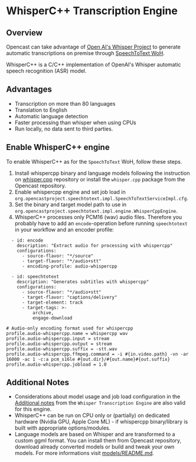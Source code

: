 WhisperC++ Transcription Engine
===============================

Overview
--------

Opencast can take advantage of [Open AI's Whisper Project](https://github.com/openai/whisper) to generate automatic
transcriptions on premise through [SpeechToText WoH](../../workflowoperationhandlers/speechtotext-woh.md).

WhisperC++ is a C/C++ implementation of OpenAI's Whisper automatic speech recognition (ASR) model.

Advantages
----------
- Transcription on more than 80 languages
- Translation to English
- Automatic language detection
- Faster processing than whisper when using CPUs
- Run locally, no data sent to third parties.

Enable WhisperC++ engine
------------------------

To enable WhisperC++ as for the `SpeechToText` WoH, follow these steps.

1. Install whispercpp binary and language models following the instruction on
[whisper.cpp](https://github.com/ggerganov/whisper.cpp) repository or install the `whisper.cpp` package from the
Opencast repository.
2. Enable whispercpp engine and set job load in `org.opencastproject.speechtotext.impl.SpeechToTextServiceImpl.cfg`.
3. Set the binary and target model path to use in `org.opencastproject.speechtotext.impl.engine.WhisperCppEngine`.
4. WhisperC++ processes only PCM16 (wav) audio files. Therefore you probably have to add an `encode`-operation before
running `speechtotext` in your workflow and an encoder profile:

```
  - id: encode
    description: "Extract audio for processing with whispercpp"
    configurations:
      - source-flavor: "*/source"
      - target-flavor: "*/audio+stt"
      - encoding-profile: audio-whispercpp

  - id: speechtotext
    description: "Generates subtitles with whispercpp"
    configurations:
      - source-flavor: "*/audio+stt"
      - target-flavor: "captions/delivery"
      - target-element: track
      - target-tags: >-
          archive,
          engage-download
```

```
# Audio-only encoding format used for whispercpp
profile.audio-whispercpp.name = whispercpp wav
profile.audio-whispercpp.input = stream
profile.audio-whispercpp.output = stream
profile.audio-whispercpp.suffix = -stt.wav
profile.audio-whispercpp.ffmpeg.command = -i #{in.video.path} -vn -ar 16000 -ac 1 -c:a pcm_s16le #{out.dir}/#{out.name}#{out.suffix}
profile.audio-whispercpp.jobload = 1.0
```


Additional Notes
----------------

- Considerations about model usage and job load configuration in the [Additional notes](whisper.md#additional-notes)
  from the `Whisper Transcription Engine` are also valid for this engine.
- WhisperC++ can be run on CPU only or (partially) on dedicated hardware (Nvidia GPU, Apple Core ML) - if whispercpp
  binary/library is built with appropriate options/modules.
- Language models are based on Whisper and are transformed to a custom ggml format. You can install them from Opencast
  repository, download already converted models or build and tweak your own models. For more informations visit
  [models/README.md](https://github.com/ggerganov/whisper.cpp/blob/master/models/README.md).
